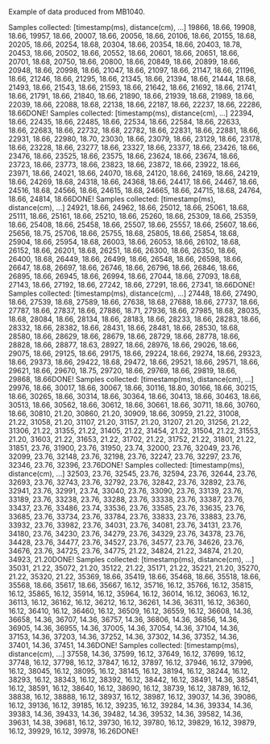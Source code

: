 Example of data produced from MB1040. 

Samples collected: [timestamp(ms), distance(cm), ...]
19866, 18.66, 19908, 18.66, 19957, 18.66, 20007, 18.66, 20056, 18.66, 20106, 18.66, 20155, 18.68, 20205, 18.66, 20254, 18.68, 20304, 18.66, 20354, 18.66, 20403, 18.78, 20453, 18.66, 20502, 18.66, 20552, 18.66, 20601, 18.66, 20651, 18.66, 20701, 18.68, 20750, 18.66, 20800, 18.66, 20849, 18.66, 20899, 18.66, 20948, 18.66, 20998, 18.66, 21047, 18.66, 21097, 18.66, 21147, 18.66, 21196, 18.66, 21246, 18.66, 21295, 18.66, 21345, 18.66, 21394, 18.66, 21444, 18.68, 21493, 18.66, 21543, 18.66, 21593, 18.66, 21642, 18.66, 21692, 18.66, 21741, 18.66, 21791, 18.66, 21840, 18.66, 21890, 18.66, 21939, 18.68, 21989, 18.66, 22039, 18.66, 22088, 18.68, 22138, 18.66, 22187, 18.66, 22237, 18.66, 22286, 18.66DONE!
Samples collected: [timestamp(ms), distance(cm), ...]
22394, 18.66, 22435, 18.66, 22485, 18.66, 22534, 18.66, 22584, 18.66, 22633, 18.66, 22683, 18.66, 22732, 18.68, 22782, 18.66, 22831, 18.66, 22881, 18.66, 22931, 18.66, 22980, 18.70, 23030, 18.66, 23079, 18.66, 23129, 18.66, 23178, 18.66, 23228, 18.66, 23277, 18.66, 23327, 18.66, 23377, 18.66, 23426, 18.66, 23476, 18.66, 23525, 18.66, 23575, 18.66, 23624, 18.66, 23674, 18.66, 23723, 18.66, 23773, 18.66, 23823, 18.66, 23872, 18.66, 23922, 18.66, 23971, 18.66, 24021, 18.66, 24070, 18.68, 24120, 18.66, 24169, 18.66, 24219, 18.66, 24269, 18.68, 24318, 18.66, 24368, 18.66, 24417, 18.66, 24467, 18.66, 24516, 18.68, 24566, 18.66, 24615, 18.68, 24665, 18.66, 24715, 18.68, 24764, 18.66, 24814, 18.66DONE!
Samples collected: [timestamp(ms), distance(cm), ...]
24921, 18.66, 24962, 18.66, 25012, 18.66, 25061, 18.68, 25111, 18.66, 25161, 18.66, 25210, 18.66, 25260, 18.66, 25309, 18.66, 25359, 18.66, 25408, 18.66, 25458, 18.66, 25507, 18.66, 25557, 18.66, 25607, 18.66, 25656, 18.75, 25706, 18.66, 25755, 18.68, 25805, 18.66, 25854, 18.68, 25904, 18.66, 25954, 18.68, 26003, 18.66, 26053, 18.66, 26102, 18.68, 26152, 18.66, 26201, 18.68, 26251, 18.66, 26300, 18.66, 26350, 18.66, 26400, 18.68, 26449, 18.66, 26499, 18.66, 26548, 18.66, 26598, 18.66, 26647, 18.68, 26697, 18.66, 26746, 18.66, 26796, 18.66, 26846, 18.66, 26895, 18.66, 26945, 18.66, 26994, 18.66, 27044, 18.66, 27093, 18.68, 27143, 18.66, 27192, 18.66, 27242, 18.66, 27291, 18.66, 27341, 18.66DONE!
Samples collected: [timestamp(ms), distance(cm), ...]
27448, 18.66, 27490, 18.66, 27539, 18.68, 27589, 18.66, 27638, 18.68, 27688, 18.66, 27737, 18.66, 27787, 18.66, 27837, 18.66, 27886, 18.71, 27936, 18.66, 27985, 18.68, 28035, 18.68, 28084, 18.66, 28134, 18.66, 28183, 18.66, 28233, 18.66, 28283, 18.66, 28332, 18.66, 28382, 18.66, 28431, 18.66, 28481, 18.66, 28530, 18.68, 28580, 18.66, 28629, 18.66, 28679, 18.66, 28729, 18.66, 28778, 18.66, 28828, 18.66, 28877, 18.63, 28927, 18.66, 28976, 18.66, 29026, 18.66, 29075, 18.66, 29125, 18.66, 29175, 18.66, 29224, 18.66, 29274, 18.66, 29323, 18.66, 29373, 18.66, 29422, 18.68, 29472, 18.66, 29521, 18.66, 29571, 18.66, 29621, 18.66, 29670, 18.75, 29720, 18.66, 29769, 18.66, 29819, 18.66, 29868, 18.66DONE!
Samples collected: [timestamp(ms), distance(cm), ...]
29976, 18.66, 30017, 18.66, 30067, 18.66, 30116, 18.80, 30166, 18.66, 30215, 18.66, 30265, 18.66, 30314, 18.66, 30364, 18.66, 30413, 18.66, 30463, 18.66, 30513, 18.66, 30562, 18.66, 30612, 18.66, 30661, 18.66, 30711, 18.66, 30760, 18.66, 30810, 21.20, 30860, 21.20, 30909, 18.66, 30959, 21.22, 31008, 21.22, 31058, 21.20, 31107, 21.20, 31157, 21.20, 31207, 21.20, 31256, 21.22, 31306, 21.22, 31355, 21.22, 31405, 21.22, 31454, 21.22, 31504, 21.22, 31553, 21.20, 31603, 21.22, 31653, 21.22, 31702, 21.22, 31752, 21.22, 31801, 21.22, 31851, 23.76, 31900, 23.76, 31950, 23.74, 32000, 23.76, 32049, 23.76, 32099, 23.76, 32148, 23.76, 32198, 23.76, 32247, 23.76, 32297, 23.76, 32346, 23.76, 32396, 23.76DONE!
Samples collected: [timestamp(ms), distance(cm), ...]
32503, 23.76, 32545, 23.76, 32594, 23.76, 32644, 23.76, 32693, 23.76, 32743, 23.76, 32792, 23.76, 32842, 23.76, 32892, 23.76, 32941, 23.76, 32991, 23.74, 33040, 23.76, 33090, 23.76, 33139, 23.76, 33189, 23.76, 33238, 23.76, 33288, 23.76, 33338, 23.76, 33387, 23.76, 33437, 23.76, 33486, 23.74, 33536, 23.76, 33585, 23.76, 33635, 23.76, 33685, 23.76, 33734, 23.76, 33784, 23.76, 33833, 23.76, 33883, 23.76, 33932, 23.76, 33982, 23.76, 34031, 23.76, 34081, 23.76, 34131, 23.76, 34180, 23.76, 34230, 23.76, 34279, 23.76, 34329, 23.76, 34378, 23.76, 34428, 23.76, 34477, 23.76, 34527, 23.76, 34577, 23.76, 34626, 23.76, 34676, 23.76, 34725, 23.76, 34775, 21.22, 34824, 21.22, 34874, 21.20, 34923, 21.20DONE!
Samples collected: [timestamp(ms), distance(cm), ...]
35031, 21.22, 35072, 21.20, 35122, 21.22, 35171, 21.22, 35221, 21.20, 35270, 21.22, 35320, 21.22, 35369, 18.66, 35419, 18.66, 35468, 18.66, 35518, 18.66, 35568, 18.66, 35617, 18.66, 35667, 16.12, 35716, 16.12, 35766, 16.12, 35815, 16.12, 35865, 16.12, 35914, 16.12, 35964, 16.12, 36014, 16.12, 36063, 16.12, 36113, 16.12, 36162, 16.12, 36212, 16.12, 36261, 14.36, 36311, 16.12, 36360, 16.12, 36410, 16.12, 36460, 16.12, 36509, 16.12, 36559, 16.12, 36608, 14.36, 36658, 14.36, 36707, 14.36, 36757, 14.36, 36806, 14.36, 36856, 14.36, 36905, 14.36, 36955, 14.36, 37005, 14.36, 37054, 14.36, 37104, 14.36, 37153, 14.36, 37203, 14.36, 37252, 14.36, 37302, 14.36, 37352, 14.36, 37401, 14.36, 37451, 14.36DONE!
Samples collected: [timestamp(ms), distance(cm), ...]
37558, 14.36, 37599, 16.12, 37649, 16.12, 37699, 16.12, 37748, 16.12, 37798, 16.12, 37847, 16.12, 37897, 16.12, 37946, 16.12, 37996, 16.12, 38045, 16.12, 38095, 16.12, 38145, 16.12, 38194, 16.12, 38244, 16.12, 38293, 16.12, 38343, 16.12, 38392, 16.12, 38442, 16.12, 38491, 14.36, 38541, 16.12, 38591, 16.12, 38640, 16.12, 38690, 16.12, 38739, 16.12, 38789, 16.12, 38838, 16.12, 38888, 16.12, 38937, 16.12, 38987, 16.12, 39037, 14.36, 39086, 16.12, 39136, 16.12, 39185, 16.12, 39235, 16.12, 39284, 14.36, 39334, 14.36, 39383, 14.36, 39433, 14.36, 39482, 14.36, 39532, 14.36, 39582, 14.36, 39631, 14.38, 39681, 16.12, 39730, 16.12, 39780, 16.12, 39829, 16.12, 39879, 16.12, 39929, 16.12, 39978, 16.26DONE!